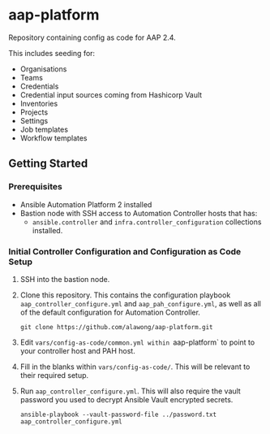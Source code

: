 # aap-platform

Repository containing config as code for AAP 2.4.

This includes seeding for:

* Organisations
* Teams
* Credentials
* Credential input sources coming from Hashicorp Vault
* Inventories
* Projects
* Settings
* Job templates
* Workflow templates

## Getting Started

### Prerequisites

* Ansible Automation Platform 2 installed
* Bastion node with SSH access to Automation Controller hosts that has:
  * `ansible.controller` and `infra.controller_configuration` collections installed.

### Initial Controller Configuration and Configuration as Code Setup

1. SSH into the bastion node.

2. Clone this repository. This contains the configuration playbook `aap_controller_configure.yml` and `aap_pah_configure.yml`, as well as all of the default configuration for Automation Controller.

    `git clone https://github.com/alawong/aap-platform.git`

3. Edit `vars/config-as-code/common.yml within `aap-platform` to point to your controller host and PAH host.

4. Fill in the blanks within `vars/config-as-code/`. This will be relevant to their required setup.

5. Run `aap_controller_configure.yml`. This will also require the vault password you used to decrypt Ansible Vault encrypted secrets.

    `ansible-playbook --vault-password-file ../password.txt aap_controller_configure.yml`

